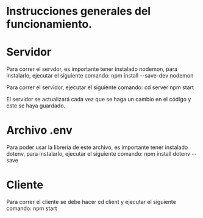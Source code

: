 # Instrucciones generales del funcionamiento.

# Servidor

Para correr el servdor, es importante tener instalado nodemon, para instalarlo, ejecutar el siguiente comando:
npm install --save-dev nodemon

Para correr el servidor, ejecutar el siguiente comando:
cd server
npm start

El servidor se actualizará cada vez que se haga un cambio en el código y este se haya guardado.

# Archivo .env

Para poder usar la librería de este archivo, es importante tener instalado dotenv, para instalarlo, ejecutar el siguiente comando:
npm install dotenv --save

# Cliente

Para correr el cliente se debe hacer cd client y ejecutar el siguiente comando:
npm start

